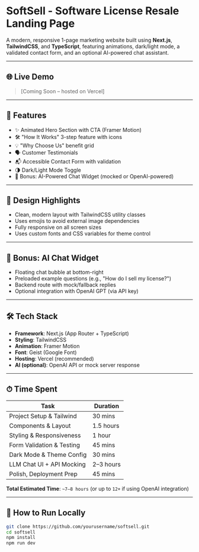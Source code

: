 # SoftSell - Software License Resale Landing Page

A modern, responsive 1-page marketing website built using **Next.js**, **TailwindCSS**, and **TypeScript**, featuring animations, dark/light mode, a validated contact form, and an optional AI-powered chat assistant.

---

## 🌐 Live Demo

> [Coming Soon – hosted on Vercel]

---

## 📌 Features

- ✨ Animated Hero Section with CTA (Framer Motion)
- 🛠 "How It Works" 3-step feature with icons
- 💡 "Why Choose Us" benefit grid
- 🗣 Customer Testimonials
- 📬 Accessible Contact Form with validation
- 🌗 Dark/Light Mode Toggle
- 💬 Bonus: AI-Powered Chat Widget (mocked or OpenAI-powered)

---

## 🎨 Design Highlights

- Clean, modern layout with TailwindCSS utility classes
- Uses emojis to avoid external image dependencies
- Fully responsive on all screen sizes
- Uses custom fonts and CSS variables for theme control

---

## 🧠 Bonus: AI Chat Widget

- Floating chat bubble at bottom-right
- Preloaded example questions (e.g., "How do I sell my license?")
- Backend route with mock/fallback replies
- Optional integration with OpenAI GPT (via API key)

---

## 🛠 Tech Stack

- **Framework**: Next.js (App Router + TypeScript)
- **Styling**: TailwindCSS
- **Animation**: Framer Motion
- **Font**: Geist (Google Font)
- **Hosting**: Vercel (recommended)
- **AI (optional)**: OpenAI API or mock server response

---

## ⏱ Time Spent

| Task                         | Duration    |
|------------------------------|-------------|
| Project Setup & Tailwind     | 30 mins     |
| Components & Layout          | 1.5 hours   |
| Styling & Responsiveness     | 1 hour      |
| Form Validation & Testing    | 45 mins     |
| Dark Mode & Theme Config     | 30 mins     |
| LLM Chat UI + API Mocking    | 2–3 hours   |
| Polish, Deployment Prep      | 45 mins     |

**Total Estimated Time**: `~7–8 hours` (or up to `12+` if using OpenAI integration)

---

## 🚀 How to Run Locally

```bash
git clone https://github.com/yourusername/softsell.git
cd softsell
npm install
npm run dev
